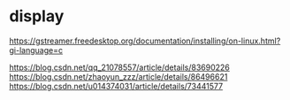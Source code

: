 # display
https://gstreamer.freedesktop.org/documentation/installing/on-linux.html?gi-language=c  

https://blog.csdn.net/qq_21078557/article/details/83690226  
https://blog.csdn.net/zhaoyun_zzz/article/details/86496621  
https://blog.csdn.net/u014374031/article/details/73441577
